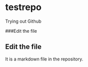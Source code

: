 # testrepo
Trying out Github

###Edit the file

## Edit the file

It is a markdown file in the repository.
